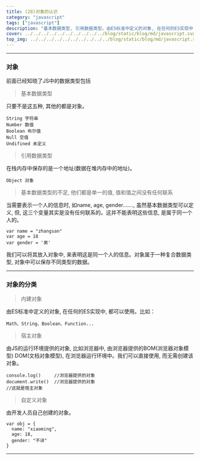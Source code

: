 ```yaml
---
title: (28)对象的认识
category: "javascript"
tags: ["javascript"]
description: "基本数据类型, 引用数据类型。由ES标准中定义的对象, 在任何的ES实现中, 都可以使用。"
cover: ../../../../../../../../../../blog/static/blog/md/javascript.svg
top_img: ../../../../../../../../../../blog/static/blog/md/javascript.svg
---
```


***

### 对象

前面已经知晓了JS中的数据类型包括

> 基本数据类型

只要不是这五种, 其他的都是对象。


    String 字符串
    Number 数值
    Boolean 布尔值
    Null 空值
    Undifined 未定义


> 引用数据类型

在栈内存中保存的是一个地址(数据在堆内存中的地址)。


    Object 对象


> 基本数据类型的不足, 他们都是单一的值, 值和值之间没有任何联系

当需要表示一个人的信息时, 如name, age, gender......., 虽然基本数据类型可以定义, 但, 这三个变量其实是没有任何联系的。这并不能表明这些信息, 是属于同一个人的。


    var name = "zhangsan"
    var age = 18
    var gender = '男'


我们可以将其放入对象中, 来表明这是同一个人的信息。对象属于一种复合数据类型, 对象中可以保存不同类型的数据。

***

### 对象的分类

> 内建对象

由ES标准中定义的对象, 在任何的ES实现中, 都可以使用。比如：


    Math、String、Boolean、Function...


> 宿主对象

由JS的运行环境提供的对象, 比如浏览器中, 由浏览器提供的BOM(浏览器对象模型) DOM(文档对象模型), 在浏览器运行环境中。我们可以直接使用, 而无需创建该对象。


    console.log()     //浏览器提供的对象
    document.write()  //浏览器提供的对象
    //这就是宿主对象


> 自定义对象

由开发人员自己创建的对象。


    var obj = {
      name: "xiaoming",
      age: 18,
      gender: "不详"
    }


***